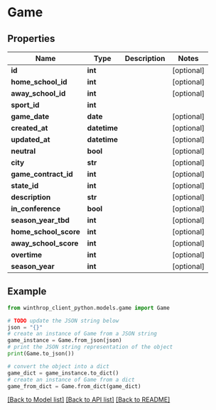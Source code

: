 # Game


## Properties

Name | Type | Description | Notes
------------ | ------------- | ------------- | -------------
**id** | **int** |  | [optional] 
**home_school_id** | **int** |  | [optional] 
**away_school_id** | **int** |  | [optional] 
**sport_id** | **int** |  | 
**game_date** | **date** |  | [optional] 
**created_at** | **datetime** |  | [optional] 
**updated_at** | **datetime** |  | [optional] 
**neutral** | **bool** |  | [optional] 
**city** | **str** |  | [optional] 
**game_contract_id** | **int** |  | [optional] 
**state_id** | **int** |  | [optional] 
**description** | **str** |  | [optional] 
**in_conference** | **bool** |  | [optional] 
**season_year_tbd** | **int** |  | [optional] 
**home_school_score** | **int** |  | [optional] 
**away_school_score** | **int** |  | [optional] 
**overtime** | **int** |  | [optional] 
**season_year** | **int** |  | [optional] 

## Example

```python
from winthrop_client_python.models.game import Game

# TODO update the JSON string below
json = "{}"
# create an instance of Game from a JSON string
game_instance = Game.from_json(json)
# print the JSON string representation of the object
print(Game.to_json())

# convert the object into a dict
game_dict = game_instance.to_dict()
# create an instance of Game from a dict
game_from_dict = Game.from_dict(game_dict)
```
[[Back to Model list]](../README.md#documentation-for-models) [[Back to API list]](../README.md#documentation-for-api-endpoints) [[Back to README]](../README.md)


